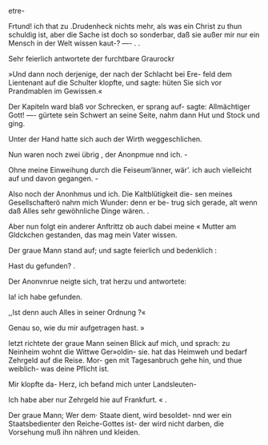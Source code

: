 etre-

Frtund! ich that zu .Drudenheck nichts mehr, als was
ein Christ zu thun schuldig ist, aber die Sache ist doch so
sonderbar, daß sie außer mir nur ein Mensch in der Welt
wissen kaut-? —- . .

Sehr feierlich antwortete der furchtbare Graurockr

»Und dann noch derjenige, der nach der Schlacht bei Ere-
feld dem Lientenant auf die Schulter klopfte, und sagte:
hüten Sie sich vor Prandmablen im Gewissen.«

Der Kapiteln ward blaß vor Schrecken, er sprang auf-
sagte: Allmächtiger Gott! —- gürtete sein Schwert an seine
Seite, nahm dann Hut und Stock und ging.

Unter der Hand hatte sich auch der Wirth weggeschlichen.

Nun waren noch zwei übrig , der Anonpmue nnd ich. -

Ohne meine Einweihung durch die Feiseum’änner, wär’.
ich auch vielleicht auf und davon gegangen. -

Also noch der Anonhmus und ich. Die Kaltblütigkeit die-
sen meines Gesellschafterö nahm mich Wunder: denn er be-
trug sich gerade, alt wenn daß Alles sehr gewöhnliche Dinge
wären. .

Aber nun folgt ein anderer Anftrittz ob auch dabei meine «
Mutter am Gldckchen gestanden, das mag mein Vater wissen.

Der graue Mann stand auf; und sagte feierlich und bedenklich :

Hast du gefunden? .

Der Anonvnrue neigte sich, trat herzu und antwortete:

Ia! ich habe gefunden.

,,Ist denn auch Alles in seiner Ordnung ?«

Genau so, wie du mir aufgetragen hast. »

Ietzt richtete der graue Mann seinen Blick auf mich, und
sprach: zu Neinheim wohnt die Wittwe Ger»oldin- sie.
hat das Heimweh und bedarf Zehrgeld auf die Reise. Mor-
gen mit Tagesanbruch gehe hin, und thue weiblich- was
deine Pflicht ist.

Mir klopfte da- Herz, ich befand mich unter Landsleuten-

Ich habe aber nur Zehrgeld hie auf Frankfurt. « .

Der graue Mann; Wer dem· Staate dient, wird besoldet-
nnd wer ein Staatsbedienter den Reiche-Gottes ist- der
wird nicht darben, die Vorsehung muß ihn nähren und kleiden.

